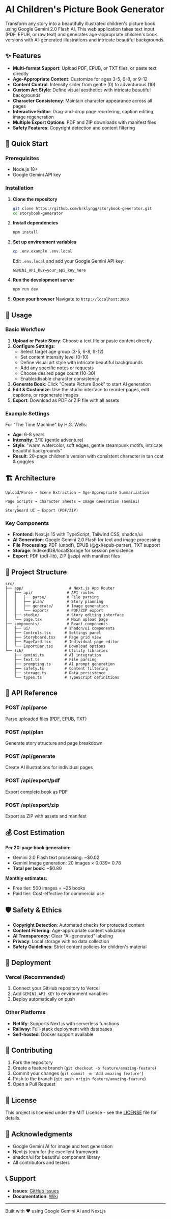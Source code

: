 # AI Children's Picture Book Generator

Transform any story into a beautifully illustrated children's picture book using Google Gemini 2.0 Flash AI. This web application takes text input (PDF, EPUB, or raw text) and generates age-appropriate children's book versions with AI-generated illustrations and intricate beautiful backgrounds.

## ✨ Features

- **Multi-format Support**: Upload PDF, EPUB, or TXT files, or paste text directly
- **Age-Appropriate Content**: Customize for ages 3-5, 6-8, or 9-12
- **Content Control**: Intensity slider from gentle (0) to adventurous (10)
- **Custom Art Style**: Define visual aesthetics with intricate beautiful backgrounds
- **Character Consistency**: Maintain character appearance across all pages
- **Interactive Editor**: Drag-and-drop page reordering, caption editing, image regeneration
- **Multiple Export Options**: PDF and ZIP downloads with manifest files
- **Safety Features**: Copyright detection and content filtering

## 🚀 Quick Start

### Prerequisites

- Node.js 18+ 
- Google Gemini API key

### Installation

1. **Clone the repository**
   ```bash
   git clone https://github.com/brklyngg/storybook-generator.git
   cd storybook-generator
   ```

2. **Install dependencies**
   ```bash
   npm install
   ```

3. **Set up environment variables**
   ```bash
   cp .env.example .env.local
   ```
   Edit `.env.local` and add your Google Gemini API key:
   ```
   GEMINI_API_KEY=your_api_key_here
   ```

4. **Run the development server**
   ```bash
   npm run dev
   ```

5. **Open your browser**
   Navigate to `http://localhost:3000`

## 🎯 Usage

### Basic Workflow

1. **Upload or Paste Story**: Choose a text file or paste content directly
2. **Configure Settings**: 
   - Select target age group (3-5, 6-8, 9-12)
   - Set content intensity level (0-10)
   - Define visual art style with intricate beautiful backgrounds
   - Add any specific notes or requests
   - Choose desired page count (10-30)
   - Enable/disable character consistency
3. **Generate Book**: Click "Create Picture Book" to start AI generation
4. **Edit & Customize**: Use the studio interface to reorder pages, edit captions, or regenerate images
5. **Export**: Download as PDF or ZIP file with all assets

### Example Settings

For "The Time Machine" by H.G. Wells:
- **Age**: 6-8 years
- **Intensity**: 3/10 (gentle adventure)
- **Style**: "warm watercolor, soft edges, gentle steampunk motifs, intricate beautiful backgrounds"
- **Result**: 20-page children's version with consistent character in tan coat & goggles

## 🏗️ Architecture

```
Upload/Parse → Scene Extraction → Age-Appropriate Summarization 
     ↓
Page Scripts → Character Sheets → Image Generation (Gemini)
     ↓
Storyboard UI → Export (PDF/ZIP)
```

### Key Components

- **Frontend**: Next.js 15 with TypeScript, Tailwind CSS, shadcn/ui
- **AI Generation**: Google Gemini 2.0 Flash for text and image processing
- **File Processing**: PDF (unpdf), EPUB (@gxl/epub-parser), TXT support
- **Storage**: IndexedDB/localStorage for session persistence
- **Export**: PDF (pdf-lib), ZIP (jszip) with manifest files

## 📁 Project Structure

```
src/
├── app/                    # Next.js App Router
│   ├── api/               # API routes
│   │   ├── parse/         # File parsing
│   │   ├── plan/          # Story planning
│   │   ├── generate/      # Image generation
│   │   └── export/        # PDF/ZIP export
│   ├── studio/            # Story editing interface
│   └── page.tsx           # Main upload page
├── components/            # React components
│   ├── ui/               # shadcn/ui components
│   ├── Controls.tsx      # Settings panel
│   ├── Storyboard.tsx    # Page grid view
│   ├── PageCard.tsx      # Individual page editor
│   └── ExportBar.tsx     # Download options
└── lib/                  # Utility libraries
    ├── gemini.ts         # AI integration
    ├── text.ts           # File parsing
    ├── prompting.ts      # AI prompt generation
    ├── safety.ts         # Content filtering
    ├── storage.ts        # Data persistence
    └── types.ts          # TypeScript definitions
```

## 🔧 API Reference

### POST /api/parse
Parse uploaded files (PDF, EPUB, TXT)

### POST /api/plan
Generate story structure and page breakdown

### POST /api/generate
Create AI illustrations for individual pages

### POST /api/export/pdf
Export complete book as PDF

### POST /api/export/zip
Export as ZIP with assets and manifest

## 💰 Cost Estimation

**Per 20-page book generation:**
- Gemini 2.0 Flash text processing: ~$0.02
- Gemini Image generation: 20 images × $0.039 = ~$0.78
- **Total per book**: ~$0.80

**Monthly estimates:**
- Free tier: 500 images = ~25 books
- Paid tier: Cost-effective for commercial use

## 🛡️ Safety & Ethics

- **Copyright Detection**: Automated checks for protected content
- **Content Filtering**: Age-appropriate content validation
- **AI Transparency**: Clear "AI-generated" labeling
- **Privacy**: Local storage with no data collection
- **Safety Guidelines**: Strict content policies for children's material

## 🚀 Deployment

### Vercel (Recommended)
1. Connect your GitHub repository to Vercel
2. Add `GEMINI_API_KEY` to environment variables
3. Deploy automatically on push

### Other Platforms
- **Netlify**: Supports Next.js with serverless functions
- **Railway**: Full-stack deployment with databases
- **Self-hosted**: Docker support available

## 🤝 Contributing

1. Fork the repository
2. Create a feature branch (`git checkout -b feature/amazing-feature`)
3. Commit your changes (`git commit -m 'Add amazing feature'`)
4. Push to the branch (`git push origin feature/amazing-feature`)
5. Open a Pull Request

## 📄 License

This project is licensed under the MIT License - see the [LICENSE](LICENSE) file for details.

## 🙏 Acknowledgments

- Google Gemini AI for image and text generation
- Next.js team for the excellent framework
- shadcn/ui for beautiful component library
- All contributors and testers

## 📞 Support

- **Issues**: [GitHub Issues](https://github.com/brklyngg/storybook-generator/issues)
- **Documentation**: [Wiki](https://github.com/brklyngg/storybook-generator/wiki)

---

Built with ❤️ using Google Gemini AI and Next.js